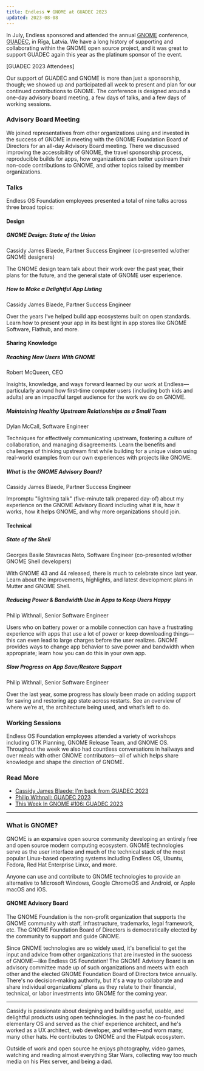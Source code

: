 ```yaml
---
title: Endless ♥ GNOME at GUADEC 2023
updated: 2023-08-08
---
```


In July, Endless sponsored and attended the annual [GNOME](https://gnome.org) conference, [GUADEC](https://guadec.org), in Rīga, Latvia. We have a long history of supporting and collaborating within the GNOME open source project, and it was great to support GUADEC again this year as the platinum sponsor of the event.

[GUADEC 2023 Attendees]

Our support of GUADEC and GNOME is more than just a sponsorship, though; we showed up and participated all week to present and plan for our continued contributions to GNOME. The conference is designed around a one-day advisory board meeting, a few days of talks, and a few days of working sessions.

### Advisory Board Meeting

We joined representatives from other organizations using and invested in the success of GNOME in meeting with the GNOME Foundation Board of Directors for an all-day Advisory Board meeting. There we discussed improving the accessibility of GNOME, the travel sponsorship process, reproducible builds for apps, how organizations can better upstream their non-code contributions to GNOME, and other topics raised by member organizations.

### Talks

Endless OS Foundation employees presented a total of nine talks across three broad topics:

#### Design

##### GNOME Design: State of the Union
Cassidy James Blaede, Partner Success Engineer (co-presented w/other GNOME designers)

The GNOME design team talk about their work over the past year, their plans for the future, and the general state of GNOME user experience.

##### How to Make a Delightful App Listing
Cassidy James Blaede, Partner Success Engineer 

Over the years I’ve helped build app ecosystems built on open standards. Learn how to present your app in its best light in app stores like GNOME Software, Flathub, and more.

#### Sharing Knowledge

##### Reaching New Users With GNOME
Robert McQueen, CEO

Insights, knowledge, and ways forward learned by our work at Endless—particularly around how first-time computer users (including both kids and adults) are an impactful target audience for the work we do on GNOME.

##### Maintaining Healthy Upstream Relationships as a Small Team
Dylan McCall, Software Engineer

Techniques for effectively communicating upstream, fostering a culture of collaboration, and managing disagreements. Learn the benefits and challenges of thinking upstream first while building for a unique vision using real-world examples from our own experiences with projects like GNOME.

##### What is the GNOME Advisory Board?
Cassidy James Blaede, Partner Success Engineer

Impromptu "lightning talk" (five-minute talk prepared day-of) about my experience on the GNOME Advisory Board including what it is, how it works, how it helps GNOME, and why more organizations should join.

#### Technical

##### State of the Shell
Georges Basile Stavracas Neto, Software Engineer (co-presented w/other GNOME Shell developers)

With GNOME 43 and 44 released, there is much to celebrate since last year. Learn about the improvements, highlights, and latest development plans in Mutter and GNOME Shell.

##### Reducing Power & Bandwidth Use in Apps to Keep Users Happy
Philip Withnall, Senior Software Engineer

Users who on battery power or a mobile connection can have a frustrating experience with apps that use a lot of power or keep downloading things—this can even lead to large charges before the user realizes. GNOME provides ways to change app behavior to save power and bandwidth when appropriate; learn how you can do this in your own app. 

##### Slow Progress on App Save/Restore Support
Philip Withnall, Senior Software Engineer

Over the last year, some progress has slowly been made on adding support for saving and restoring app state across restarts. See an overview of where we’re at, the architecture being used, and what’s left to do.

### Working Sessions

Endless OS Foundation employees attended a variety of workshops including GTK Planning, GNOME Release Team, and GNOME OS. Throughout the week we also had countless conversations in hallways and over meals with other GNOME contributors—all of which helps share knowledge and shape the direction of GNOME.

### Read More

- [Cassidy James Blaede: I'm back from GUADEC 2023](https://cassidyjames.com/blog/back-from-guadec-2023-riga-latvia/)
- [Philip Withnall: GUADEC 2023](https://tecnocode.co.uk/2023/08/07/guadec-2023/) 
- [This Week In GNOME #106: GUADEC 2023](https://thisweek.gnome.org/posts/2023/07/twig-106/) 

---

### What is GNOME?
GNOME is an expansive open source community developing an entirely free and open source modern computing ecosystem. GNOME technologies serve as the user interface and much of the technical stack of the most popular Linux-based operating systems including Endless OS, Ubuntu, Fedora, Red Hat Enterprise Linux, and more.

Anyone can use and contribute to GNOME technologies to provide an alternative to Microsoft Windows, Google ChromeOS and Android, or Apple macOS and iOS.

#### GNOME Advisory Board
The GNOME Foundation is the non-profit organization that supports the GNOME community with staff, infrastructure, trademarks, legal framework, etc. The GNOME Foundation Board of Directors is democratically elected by the community to support and guide GNOME.

Since GNOME technologies are so widely used, it's beneficial to get the input and advice from other organizations that are invested in the success of GNOME—like Endless OS Foundation! The GNOME Advisory Board is an advisory committee made up of such organizations and meets with each other and the elected GNOME Foundation Board of Directors twice annually. There's no decision-making authority, but it's a way to collaborate and share individual organizations' plans as they relate to their financial, technical, or labor investments into GNOME for the coming year.

---

Cassidy is passionate about designing and building useful, usable, and delightful products using open technologies. In the past he co-founded elementary OS and served as the chief experience architect, and he's worked as a UX architect, web developer, and writer—and worn many, many other hats. He contributes to GNOME and the Flatpak ecosystem.

Outside of work and open source he enjoys photography, video games, watching and reading almost everything Star Wars, collecting way too much media on his Plex server, and being a dad.
